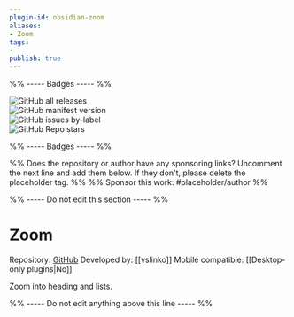 ```yaml
---
plugin-id: obsidian-zoom
aliases:
- Zoom
tags: 
- 
publish: true
---
```


%% ----- Badges ----- %%

![GitHub all releases](https://img.shields.io/github/downloads/vslinko/obsidian-zoom/total?color=573E7A&logo=github&style=for-the-badge)   
![GitHub manifest version](https://img.shields.io/github/manifest-json/v/vslinko/obsidian-zoom?color=573E7A&logo=github&style=for-the-badge)   
![GitHub issues by-label](https://img.shields.io/github/issues/vslinko/obsidian-zoom/help%20wanted?color=573E7A&logo=github&style=for-the-badge)   
![GitHub Repo stars](https://img.shields.io/github/stars/vslinko/obsidian-zoom?color=573E7A&logo=github&style=for-the-badge)

%% ----- Badges ----- %%

%% Does the repository or author have any sponsoring links? Uncomment the next line and add them below. If they don't, please delete the placeholder tag. %%
%% Sponsor this work: #placeholder/author %%

%% ----- Do not edit this section ----- %%

# Zoom

Repository: [GitHub](https://github.com/vslinko/obsidian-zoom)
Developed by: [[vslinko]]
Mobile compatible: [[Desktop-only plugins|No]]

Zoom into heading and lists.

%% ----- Do not edit anything above this line ----- %% 
